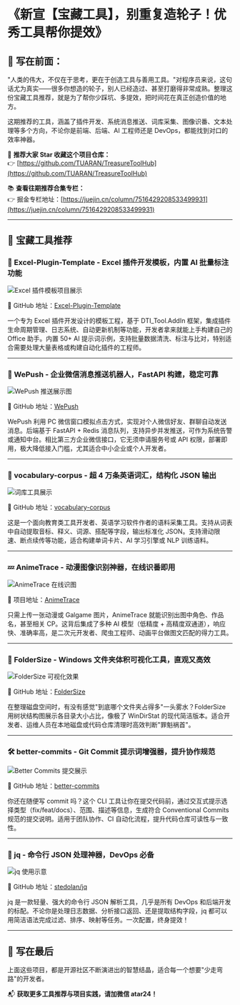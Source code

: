 # 《新宣【宝藏工具】，别重复造轮子！优秀工具帮你提效》

## 🧭 写在前面：

"人类的伟大，不仅在于思考，更在于创造工具与善用工具。"对程序员来说，这句话尤为真实——很多你想造的轮子，别人已经造过、甚至打磨得非常成熟。整理这份宝藏工具推荐，就是为了帮你少踩坑、多提效，把时间花在真正创造价值的地方。

这期推荐的工具，涵盖了插件开发、系统消息推送、词库采集、图像识番、文本处理等多个方向，不论你是前端、后端、AI 工程师还是 DevOps，都能找到对口的效率神器。

📌 **推荐大家 Star 收藏这个项目仓库：**  
👉 [https://github.com/TUARAN/TreasureToolHub](https://github.com/TUARAN/TreasureToolHub)

📚 **查看往期推荐合集专栏：**  
👉 掘金专栏地址：[https://juejin.cn/column/7516429208533499931](https://juejin.cn/column/7516429208533499931)

---

## 🔧 宝藏工具推荐

### 🥬 Excel-Plugin-Template - Excel 插件开发模板，内置 AI 批量标注功能

![Excel 插件模板项目展示](https://raw.githubusercontent.com/tuaran/TreasureToolHub/master/images/2025/06/photo_excel_plugin.png)

🔗 GitHub 地址：[Excel-Plugin-Template](https://github.com/90le/Excel-Plugin-Template)

一个专为 Excel 插件开发设计的模板工程，基于 DTI_Tool.AddIn 框架，集成插件生命周期管理、日志系统、自动更新机制等功能，开发者拿来就能上手构建自己的 Office 助手。内置 50+ AI 提示词示例，支持批量数据清洗、标注与比对，特别适合需要处理大量表格或构建自动化插件的工程师。

---

### 💬 WePush - 企业微信消息推送机器人，FastAPI 构建，稳定可靠

![WePush 推送展示图](https://raw.githubusercontent.com/tuaran/TreasureToolHub/master/images/2025/06/photo_wepush.jpg)

🔗 GitHub 地址：[WePush](https://github.com/friend-nicen/wepush)

WePush 利用 PC 微信窗口模拟点击方式，实现对个人微信好友、群聊自动发送消息。后端基于 FastAPI + Redis 消息队列，支持异步并发推送，可作为系统告警或通知中台。相比第三方企业微信接口，它无须申请服务号或 API 权限，部署即用，极大降低接入门槛，尤其适合中小企业或个人开发者。

---

### 📖 vocabulary-corpus - 超 4 万条英语词汇，结构化 JSON 输出

![词库工具展示](https://raw.githubusercontent.com/tuaran/TreasureToolHub/master/images/2025/06/photo_vocab.jpg)

🔗 GitHub 地址：[vocabulary-corpus](https://github.com/hubingkang/vocabulary-corpus)

这是一个面向教育类工具开发者、英语学习软件作者的语料采集工具。支持从词表中自动提取音标、释义、词源、搭配等字段，输出标准化 JSON。支持滑动限速、断点续传等功能，适合构建单词卡片、AI 学习引擎或 NLP 训练语料。

---

### 💤 AnimeTrace - 动漫图像识别神器，在线识番即用

![AnimeTrace 在线识图](https://raw.githubusercontent.com/tuaran/TreasureToolHub/master/images/2025/06/photo_anime.jpg)

🔗 项目地址：[AnimeTrace](https://www.animetrace.com/)

只需上传一张动漫或 Galgame 图片，AnimeTrace 就能识别出图中角色、作品名，甚至相关 CP。这背后集成了多种 AI 模型（低精度 + 高精度双通道），响应快、准确率高，是二次元开发者、爬虫工程师、动画平台做图文匹配的得力工具。

---

### 📂 FolderSize - Windows 文件夹体积可视化工具，直观又高效

![FolderSize 可视化效果](https://raw.githubusercontent.com/tuaran/TreasureToolHub/master/images/2025/06/photo_folder.jpg)

🔗 GitHub 地址：[FolderSize](https://github.com/mrange/FolderSize)

在整理磁盘空间时，有没有感觉"到底哪个文件夹占得多"一头雾水？FolderSize 用树状结构图展示各目录大小占比，像极了 WinDirStat 的现代简洁版本。适合开发者、运维人员在本地磁盘或代码仓库清理时高效判断"罪魁祸首"。

---


### 🛠️ better-commits - Git Commit 提示词增强器，提升协作规范

![Better Commits 提交展示](https://raw.githubusercontent.com/tuaran/TreasureToolHub/master/images/2025/06/photo_commit.png)

🔗 GitHub 地址：[better-commits](https://github.com/Everduin94/better-commits)

你还在随便写 commit 吗？这个 CLI 工具让你在提交代码前，通过交互式提示选择类型（fix/feat/docs）、范围、描述等信息，生成符合 Conventional Commits 规范的提交说明。适用于团队协作、CI 自动化流程，提升代码仓库可读性与一致性。

---

### 🧮 jq - 命令行 JSON 处理神器，DevOps 必备

![jq 使用示意](https://raw.githubusercontent.com/tuaran/TreasureToolHub/master/images/2025/06/photo_jq.png)

🔗 GitHub 地址：[stedolan/jq](https://github.com/stedolan/jq)

jq 是一款轻量、强大的命令行 JSON 解析工具，几乎是所有 DevOps 和后端开发的标配。不论你是处理日志数据、分析接口返回、还是提取结构字段，jq 都可以用简洁语法完成过滤、排序、映射等任务。一次配置，终身提效！

---

## 📘 写在最后

上面这些项目，都是开源社区不断演进出的智慧结晶，适合每一个想要"少走弯路"的开发者。


📬 **获取更多工具推荐与项目实践，请加微信 atar24！** 